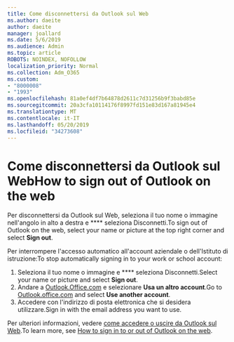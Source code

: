 ```yaml
---
title: Come disconnettersi da Outlook sul Web
ms.author: daeite
author: daeite
manager: joallard
ms.date: 5/6/2019
ms.audience: Admin
ms.topic: article
ROBOTS: NOINDEX, NOFOLLOW
localization_priority: Normal
ms.collection: Adm_O365
ms.custom:
- "8000008"
- "1993"
ms.openlocfilehash: 81a0ef4df7b64878d2611c7d31256b9f3babd85e
ms.sourcegitcommit: 20a3cfa10114176f8997fd151e83d167a81945e4
ms.translationtype: MT
ms.contentlocale: it-IT
ms.lasthandoff: 05/20/2019
ms.locfileid: "34273608"
---
```

# <a name="how-to-sign-out-of-outlook-on-the-web"></a><span data-ttu-id="16e5a-102">Come disconnettersi da Outlook sul Web</span><span class="sxs-lookup"><span data-stu-id="16e5a-102">How to sign out of Outlook on the web</span></span>

<span data-ttu-id="16e5a-103">Per disconnettersi da Outlook sul Web, seleziona il tuo nome o immagine nell'angolo in alto a destra e \*\*\*\* seleziona Disconnetti.</span><span class="sxs-lookup"><span data-stu-id="16e5a-103">To sign out of Outlook on the web, select your name or picture at the top right corner and select **Sign out**.</span></span>

<span data-ttu-id="16e5a-104">Per interrompere l'accesso automatico all'account aziendale o dell'Istituto di istruzione:</span><span class="sxs-lookup"><span data-stu-id="16e5a-104">To stop automatically signing in to your work or school account:</span></span>

1. <span data-ttu-id="16e5a-105">Seleziona il tuo nome o immagine e \*\*\*\* seleziona Disconnetti.</span><span class="sxs-lookup"><span data-stu-id="16e5a-105">Select your name or picture and select **Sign out**.</span></span>
1. <span data-ttu-id="16e5a-106">Andare a [Outlook.Office.com](https://outlook.office.com/) e selezionare **Usa un altro account**.</span><span class="sxs-lookup"><span data-stu-id="16e5a-106">Go to [Outlook.office.com](https://outlook.office.com/) and select **Use another account**.</span></span>
1. <span data-ttu-id="16e5a-107">Accedere con l'indirizzo di posta elettronica che si desidera utilizzare.</span><span class="sxs-lookup"><span data-stu-id="16e5a-107">Sign in with the email address you want to use.</span></span>

<span data-ttu-id="16e5a-108">Per ulteriori informazioni, vedere [come accedere o uscire da Outlook sul Web](https://support.office.com/article/763fab4d-0138-4814-b450-37fc286bcb79).</span><span class="sxs-lookup"><span data-stu-id="16e5a-108">To learn more, see [How to sign in to or out of Outlook on the web](https://support.office.com/article/763fab4d-0138-4814-b450-37fc286bcb79).</span></span>